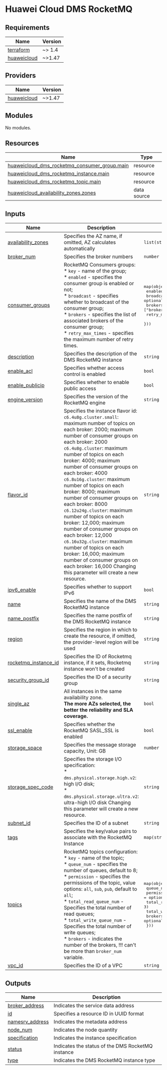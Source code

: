 # Huawei Cloud DMS RocketMQ

<!-- BEGIN_TF_DOCS -->
## Requirements

| Name | Version |
|------|---------|
| <a name="requirement_terraform"></a> [terraform](#requirement\_terraform) | ~> 1.4 |
| <a name="requirement_huaweicloud"></a> [huaweicloud](#requirement\_huaweicloud) | ~>1.47 |

## Providers

| Name | Version |
|------|---------|
| <a name="provider_huaweicloud"></a> [huaweicloud](#provider\_huaweicloud) | ~>1.47 |

## Modules

No modules.

## Resources

| Name | Type |
|------|------|
| [huaweicloud_dms_rocketmq_consumer_group.main](https://registry.terraform.io/providers/huaweicloud/huaweicloud/latest/docs/resources/dms_rocketmq_consumer_group) | resource |
| [huaweicloud_dms_rocketmq_instance.main](https://registry.terraform.io/providers/huaweicloud/huaweicloud/latest/docs/resources/dms_rocketmq_instance) | resource |
| [huaweicloud_dms_rocketmq_topic.main](https://registry.terraform.io/providers/huaweicloud/huaweicloud/latest/docs/resources/dms_rocketmq_topic) | resource |
| [huaweicloud_availability_zones.zones](https://registry.terraform.io/providers/huaweicloud/huaweicloud/latest/docs/data-sources/availability_zones) | data source |

## Inputs

| Name | Description | Type | Default | Required |
|------|-------------|------|---------|:--------:|
| <a name="input_availability_zones"></a> [availability\_zones](#input\_availability\_zones) | Specifies the AZ name, if omitted, AZ calculates automatically | `list(string)` | `[]` | no |
| <a name="input_broker_num"></a> [broker\_num](#input\_broker\_num) | Specifies the broker numbers | `number` | `1` | no |
| <a name="input_consumer_groups"></a> [consumer\_groups](#input\_consumer\_groups) | RocketMQ Consumers groups:<br>    * `key` - name of the group;<br>    * `enabled` - specifies the consumer group is enabled or not;<br>    * `broadcast` - specifies whether to broadcast of the consumer group;<br>    * `brokers` - specifies the list of associated brokers of the consumer group;<br>    * `retry_max_times` - specifies the maximum number of retry times. | <pre>map(object({<br>    enabled         = optional(bool, true)<br>    broadcast       = optional(bool, true)<br>    brokers         = optional(list(string), ["broker-0"])<br>    retry_max_times = optional(number, 3)<br>  }))</pre> | `{}` | no |
| <a name="input_description"></a> [description](#input\_description) | Specifies the description of the DMS RocketMQ instance | `string` | `null` | no |
| <a name="input_enable_acl"></a> [enable\_acl](#input\_enable\_acl) | Specifies whether access control is enabled | `bool` | `false` | no |
| <a name="input_enable_publicip"></a> [enable\_publicip](#input\_enable\_publicip) | Specifies whether to enable public access | `bool` | `false` | no |
| <a name="input_engine_version"></a> [engine\_version](#input\_engine\_version) | Specifies the version of the RocketMQ engine | `string` | `"4.8.0"` | no |
| <a name="input_flavor_id"></a> [flavor\_id](#input\_flavor\_id) | Specifies the instance flavor id:<br>  `c6.4u8g.cluster.small`: maximum number of topics on each broker: 2000; maximum number of consumer groups on each broker: 2000<br>  `c6.4u8g.cluster`: maximum number of topics on each broker: 4000; maximum number of consumer groups on each broker: 4000<br>  `c6.8u16g.cluster`: maximum number of topics on each broker: 8000; maximum number of consumer groups on each broker: 8000<br>  `c6.12u24g.cluster`: maximum number of topics on each broker: 12,000; maximum number of consumer groups on each broker: 12,000<br>  `c6.16u32g.cluster`: maximum number of topics on each broker: 16,000; maximum number of consumer groups on each broker: 16,000 Changing this parameter will create a new resource. | `string` | `"c6.4u8g.cluster.small"` | no |
| <a name="input_ipv6_enable"></a> [ipv6\_enable](#input\_ipv6\_enable) | Specifies whether to support IPv6 | `bool` | `false` | no |
| <a name="input_name"></a> [name](#input\_name) | Specifies the name of the DMS RocketMQ instance | `string` | n/a | yes |
| <a name="input_name_postfix"></a> [name\_postfix](#input\_name\_postfix) | Specifies the name postfix of the DMS RocketMQ instance | `string` | `null` | no |
| <a name="input_region"></a> [region](#input\_region) | Specifies the region in which to create the resource, if omitted, the provider-level region will be used | `string` | `null` | no |
| <a name="input_rocketmq_instance_id"></a> [rocketmq\_instance\_id](#input\_rocketmq\_instance\_id) | Specifies the ID of Rocketmq instance, if it sets, Rocketmq instance won't be created | `string` | `null` | no |
| <a name="input_security_group_id"></a> [security\_group\_id](#input\_security\_group\_id) | Specifies the ID of a security group | `string` | n/a | yes |
| <a name="input_single_az"></a> [single\_az](#input\_single\_az) | All instances in the same availability zone.<br>  **The more AZs selected, the better the reliability and SLA coverage.** | `bool` | `false` | no |
| <a name="input_ssl_enable"></a> [ssl\_enable](#input\_ssl\_enable) | Specifies whether the RocketMQ SASL\_SSL is enabled | `bool` | `false` | no |
| <a name="input_storage_space"></a> [storage\_space](#input\_storage\_space) | Specifies the message storage capacity, Unit: GB | `number` | `300` | no |
| <a name="input_storage_spec_code"></a> [storage\_spec\_code](#input\_storage\_spec\_code) | Specifies the storage I/O specification:<br>  * `dms.physical.storage.high.v2`: high I/O disk;<br>  * `dms.physical.storage.ultra.v2`: ultra-high I/O disk Changing this parameter will create a new resource. | `string` | `"dms.physical.storage.high.v2"` | no |
| <a name="input_subnet_id"></a> [subnet\_id](#input\_subnet\_id) | Specifies the ID of a subnet | `string` | n/a | yes |
| <a name="input_tags"></a> [tags](#input\_tags) | Specifies the key/value pairs to associate with the RocketMQ Instance | `map(string)` | `{}` | no |
| <a name="input_topics"></a> [topics](#input\_topics) | RocketMQ topics configuration:<br>    * `key` - name of the topic;<br>    * `queue_num` - specifies the number of queues, default to 8;<br>    * `permission` - specifies the permissions of the topic, value options: `all`, `sub`, `pub`, default to `all`;<br>    * `total_read_queue_num` - Specifies the total number of read queues;<br>    * `total_write_queue_num` - Specifies the total number of write queues;<br>    * `brokers` - indicates the number of the brokers, !!! can't be more than `broker_num` variable. | <pre>map(object({<br>    queue_num             = optional(number, 8)<br>    permission            = optional(string, "all")<br>    total_read_queue_num  = optional(number, 3)<br>    total_write_queue_num = optional(number, 3)<br>    brokers               = optional(list(string), ["broker-0"])<br>  }))</pre> | `{}` | no |
| <a name="input_vpc_id"></a> [vpc\_id](#input\_vpc\_id) | Specifies the ID of a VPC | `string` | n/a | yes |

## Outputs

| Name | Description |
|------|-------------|
| <a name="output_broker_address"></a> [broker\_address](#output\_broker\_address) | Indicates the service data address |
| <a name="output_id"></a> [id](#output\_id) | Specifies a resource ID in UUID format |
| <a name="output_namesrv_address"></a> [namesrv\_address](#output\_namesrv\_address) | Indicates the metadata address |
| <a name="output_node_num"></a> [node\_num](#output\_node\_num) | Indicates the node quantity |
| <a name="output_specification"></a> [specification](#output\_specification) | Indicates the instance specification |
| <a name="output_status"></a> [status](#output\_status) | Indicates the status of the DMS RocketMQ instance |
| <a name="output_type"></a> [type](#output\_type) | Indicates the DMS RocketMQ instance type |
<!-- END_TF_DOCS -->